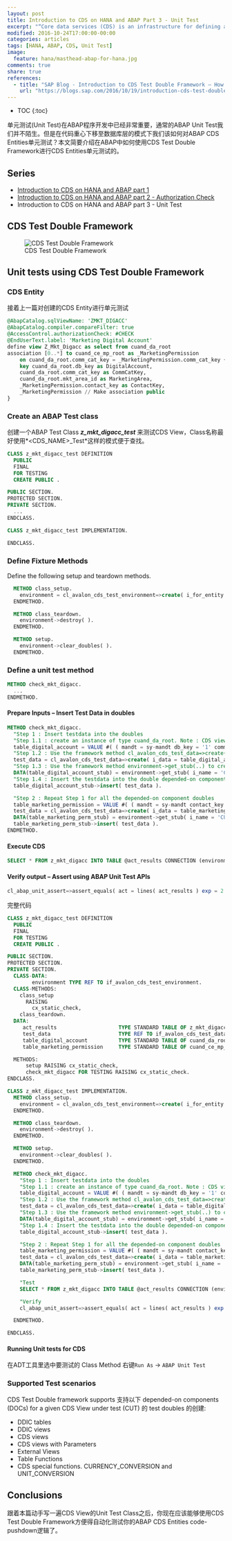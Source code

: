 ```yaml
---
layout: post
title: Introduction to CDS on HANA and ABAP Part 3 - Unit Test
excerpt: "“Core data services (CDS) is an infrastructure for defining and consuming semantically rich data models in SAP HANA.” 单元测试(Unit Test)在ABAP程序开发中已经非常重要，通常的ABAP Unit Test我们并不陌生。但是在代码重心下移至数据库层的模式下我们该如何对ABAP CDS Entities单元测试？本文简要介绍在ABAP中如何使用CDS Test Double Framework进行CDS Entities单元测试的"
modified: 2016-10-24T17:00:00-00:00
categories: articles
tags: [HANA, ABAP, CDS, Unit Test]
image:
  feature: hana/masthead-abap-for-hana.jpg
comments: true
share: true
references:
  - title: "SAP Blog - Introduction to CDS Test Double Framework – How to write unit tests for ABAP CDS Entities?"
    url: "https://blogs.sap.com/2016/10/19/introduction-cds-test-double-framework-write-unit-tests-abap-cds-entities/"
---
```


* TOC
{:toc}

单元测试(Unit Test)在ABAP程序开发中已经非常重要，通常的ABAP Unit Test我们并不陌生。但是在代码重心下移至数据库层的模式下我们该如何对ABAP CDS Entities单元测试？本文简要介绍在ABAP中如何使用CDS Test Double Framework进行CDS Entities单元测试的。

## Series

* [Introduction to CDS on HANA and ABAP part 1](/articles/cds-on-hana-and-abap/)
* [Introduction to CDS on HANA and ABAP part 2 - Authorization Check](/articles/cds-on-hana-and-abap-part-2/)
* Introduction to CDS on HANA and ABAP part 3 - Unit Test

## CDS Test Double Framework

<figure class="center">
  <img src="/images/abap/CDS_Under_Test.jpg" alt="CDS Test Double Framework">
  <figcaption>CDS Test Double Framework</figcaption>
</figure>

## Unit tests using CDS Test Double Framework

### CDS Entity

接着上一篇对创建的CDS Entity进行单元测试

```sql
@AbapCatalog.sqlViewName: 'ZMKT_DIGACC'
@AbapCatalog.compiler.compareFilter: true
@AccessControl.authorizationCheck: #CHECK
@EndUserText.label: 'Marketing Digital Account'
define view Z_Mkt_Digacc as select from cuand_da_root
association [0..*] to cuand_ce_mp_root as _MarketingPermission
    on cuand_da_root.comm_cat_key = _MarketingPermission.comm_cat_key {
    key cuand_da_root.db_key as DigitalAccount,
    cuand_da_root.comm_cat_key as CommCatKey,
    cuand_da_root.mkt_area_id as MarketingArea,
    _MarketingPermission.contact_key as ContactKey,
    _MarketingPermission // Make association public
}
```

### Create an ABAP Test class

创建一个ABAP Test Class **_z\_mkt\_digacc\_test_** 来测试CDS View，Class名称最好使用*\<CDS\_NAME\>\_Test*这样的模式便于查找。


```sql
CLASS z_mkt_digacc_test DEFINITION
  PUBLIC
  FINAL
  FOR TESTING
  CREATE PUBLIC .

PUBLIC SECTION.
PROTECTED SECTION.
PRIVATE SECTION.
  ...
ENDCLASS.

CLASS z_mkt_digacc_test IMPLEMENTATION.

ENDCLASS.
```

### Define Fixture Methods

Define the following setup and teardown methods.

```sql
  METHOD class_setup.
    environment = cl_avalon_cds_test_environment=>create( i_for_entity = 'Z_Mkt_Digacc' ).
  ENDMETHOD.

  METHOD class_teardown.
    environment->destroy( ).
  ENDMETHOD.

  METHOD setup.
    environment->clear_doubles( ).
  ENDMETHOD.
```

### Define a unit test method

```sql
METHOD check_mkt_digacc.
  ...
ENDMETHOD.
```

#### Prepare Inputs – Insert Test Data in doubles

```sql
METHOD check_mkt_digacc.
  "Step 1 : Insert testdata into the doubles
  "Step 1.1 : create an instance of type cuand_da_root. Note : CDS view Z_Mkt_Digacc depends on cuand_da_root.
  table_digital_account = VALUE #( ( mandt = sy-mandt db_key = '1' comm_cat_key = '2' ) ).
  "Step 1.2 : Use the framework method cl_avalon_cds_test_data=>create(..) to create the test_data object
  test_data = cl_avalon_cds_test_data=>create( i_data = table_digital_account ).
  "Step 1.3 : Use the framework method environment->get_stub(..) to create the instance of the double 'CUAND_DA_ROOT'
  DATA(table_digital_account_stub) = environment->get_stub( i_name = 'CUAND_DA_ROOT' ).
  "Step 1.4 : Insert the testdata into the double depended-on component object
  table_digital_account_stub->insert( test_data ).

  "Step 2 : Repeat Step 1 for all the depended-on component doubles
  table_marketing_permission = VALUE #( ( mandt = sy-mandt contact_key = '3' comm_cat_key = '2' )  ( mandt = sy-mandt contact_key = '4' comm_cat_key = '2'  ) ).
  test_data = cl_avalon_cds_test_data=>create( i_data = table_marketing_permission ).
  DATA(table_marketing_perm_stub) = environment->get_stub( i_name = 'CUAND_CE_MP_ROOT' ).
  table_marketing_perm_stub->insert( test_data ).
ENDMETHOD.
```

#### Execute CDS

```sql
SELECT * FROM z_mkt_digacc INTO TABLE @act_results CONNECTION (environment->connection_name).
```

#### Verify output – Assert using ABAP Unit Test APIs

```sql
cl_abap_unit_assert=>assert_equals( act = lines( act_results ) exp = 2 ).
```

完整代码

```sql
CLASS z_mkt_digacc_test DEFINITION
  PUBLIC
  FINAL
  FOR TESTING
  CREATE PUBLIC .

PUBLIC SECTION.
PROTECTED SECTION.
PRIVATE SECTION.
  CLASS-DATA:
        environment TYPE REF TO if_avalon_cds_test_environment.
  CLASS-METHODS:
    class_setup
      RAISING
        cx_static_check,
    class_teardown.
  DATA:
     act_results                    TYPE STANDARD TABLE OF z_mkt_digacc WITH EMPTY KEY,
     test_data                      TYPE REF TO if_avalon_cds_test_data,
     table_digital_account          TYPE STANDARD TABLE OF cuand_da_root,
     table_marketing_permission     TYPE STANDARD TABLE OF cuand_ce_mp_root.

  METHODS:
      setup RAISING cx_static_check,
      check_mkt_digacc FOR TESTING RAISING cx_static_check.
ENDCLASS.

CLASS z_mkt_digacc_test IMPLEMENTATION.
  METHOD class_setup.
    environment = cl_avalon_cds_test_environment=>create( i_for_entity = 'Z_Mkt_Digacc' ).
  ENDMETHOD.

  METHOD class_teardown.
    environment->destroy( ).
  ENDMETHOD.

  METHOD setup.
    environment->clear_doubles( ).
  ENDMETHOD.

  METHOD check_mkt_digacc.
    "Step 1 : Insert testdata into the doubles
    "Step 1.1 : create an instance of type cuand_da_root. Note : CDS view Z_Mkt_Digacc depends on cuand_da_root.
    table_digital_account = VALUE #( ( mandt = sy-mandt db_key = '1' comm_cat_key = '2' ) ).
    "Step 1.2 : Use the framework method cl_avalon_cds_test_data=>create(..) to create the test_data object
    test_data = cl_avalon_cds_test_data=>create( i_data = table_digital_account ).
    "Step 1.3 : Use the framework method environment->get_stub(..) to create the instance of the double 'CUAND_DA_ROOT'
    DATA(table_digital_account_stub) = environment->get_stub( i_name = 'CUAND_DA_ROOT' ).
    "Step 1.4 : Insert the testdata into the double depended-on component object
    table_digital_account_stub->insert( test_data ).

    "Step 2 : Repeat Step 1 for all the depended-on component doubles
    table_marketing_permission = VALUE #( ( mandt = sy-mandt contact_key = '3' comm_cat_key = '2' )  ( mandt = sy-mandt contact_key = '4' comm_cat_key = '2'  ) ).
    test_data = cl_avalon_cds_test_data=>create( i_data = table_marketing_permission ).
    DATA(table_marketing_perm_stub) = environment->get_stub( i_name = 'CUAND_CE_MP_ROOT' ).
    table_marketing_perm_stub->insert( test_data ).

    "Test
    SELECT * FROM z_mkt_digacc INTO TABLE @act_results CONNECTION (environment->connection_name).

    "Verify
    cl_abap_unit_assert=>assert_equals( act = lines( act_results ) exp = 2 ).

  ENDMETHOD.

ENDCLASS.
```

#### Running Unit tests for CDS

在ADT工具里选中要测试的 Class Method 右键`Run As` -> `ABAP Unit Test`

### Supported Test scenarios

CDS Test Double framework supports 支持以下 depended-on components (DOCs) for a given CDS View under test (CUT) 的 test doubles 的创建:

* DDIC tables
* DDIC views
* CDS views
* CDS views with Parameters
* External Views
* Table Functions
* CDS special functions. CURRENCY_CONVERSION and UNIT_CONVERSION

## Conclusions

跟着本篇动手写一遍CDS View的Unit Test Class之后，你现在应该能够使用CDS Test Double Framework方便得自动化测试你的ABAP CDS Entities code-pushdown逻辑了。
